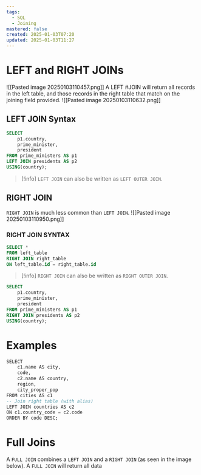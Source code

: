 ```yaml
---
tags:
  - SQL
  - Joining
mastered: false
created: 2025-01-03T07:20
updated: 2025-01-03T11:27
---
```

# LEFT and RIGHT JOINs
![[Pasted image 20250103110457.png]]
A LEFT #JOIN will return all records in the left table, and those records in the right table that match on the joining field provided.
![[Pasted image 20250103110632.png]]
## LEFT JOIN Syntax
```sql
SELECT
	p1.country,
	prime_minister,
	president
FROM prime_ministers AS p1
LEFT JOIN presidents AS p2
USING(country);
```

>[!info]
>`LEFT JOIN` can also be written as `LEFT OUTER JOIN`.

## RIGHT JOIN
`RIGHT JOIN` is much less common than `LEFT JOIN`.
![[Pasted image 20250103110950.png]]
### RIGHT JOIN SYNTAX
```sql
SELECT *
FROM left_table
RIGHT JOIN right_table
ON left_table.id = right_table.id
```

>[!info]
>`RIGHT JOIN` can also be written as `RIGHT OUTER JOIN`.

```sql
SELECT
	p1.country,
	prime_minister,
	president
FROM prime_ministers AS p1
RIGHT JOIN presidents AS p2
USING(country);
```

# Examples
```sql
SELECT 
    c1.name AS city, 
    code, 
    c2.name AS country,
    region, 
    city_proper_pop
FROM cities AS c1
-- Join right table (with alias)
LEFT JOIN countries AS c2
ON c1.country_code = c2.code
ORDER BY code DESC;
```

# Full Joins
A `FULL JOIN` combines a `LEFT JOIN` and a `RIGHT JOIN` (as seen in the image below). A `FULL JOIN` will return all data